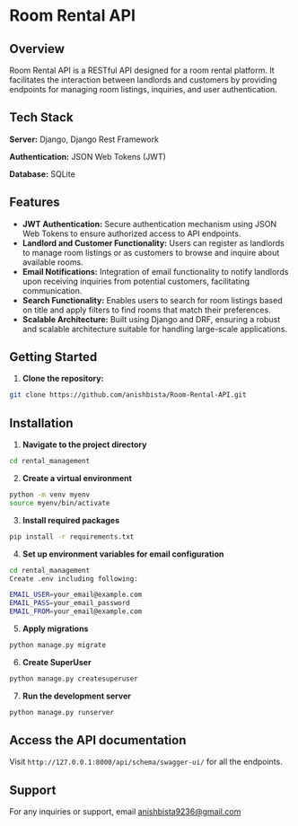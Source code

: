 # Room Rental API

## Overview
Room Rental API is a RESTful API designed for a room rental platform. It facilitates the interaction between landlords and customers by providing endpoints for managing room listings, inquiries, and user authentication.

## Tech Stack

**Server:** Django, Django Rest Framework

**Authentication:** JSON Web Tokens (JWT)

**Database:** SQLite

## Features

- **JWT Authentication:** Secure authentication mechanism using JSON Web Tokens to ensure authorized access to API endpoints.
- **Landlord and Customer Functionality:** Users can register as landlords to manage room listings or as customers to browse and inquire about available rooms.
- **Email Notifications:** Integration of email functionality to notify landlords upon receiving inquiries from potential customers, facilitating communication.
- **Search Functionality:** Enables users to search for room listings based on title and apply filters to find rooms that match their preferences.
- **Scalable Architecture:** Built using Django and DRF, ensuring a robust and scalable architecture suitable for handling large-scale applications.

## Getting Started

1. **Clone the repository:**
```bash
git clone https://github.com/anishbista/Room-Rental-API.git
```
## Installation

1. **Navigate to the project directory**

```bash
cd rental_management
```
2. **Create a virtual environment**
```bash
python -m venv myenv
source myenv/bin/activate 
```
3. **Install required packages**
```bash
pip install -r requirements.txt
```
4. **Set up environment variables for email configuration**
```bash
cd rental_management
Create .env including following:

EMAIL_USER=your_email@example.com
EMAIL_PASS=your_email_password
EMAIL_FROM=your_email@example.com
```
5. **Apply migrations**
```bash
python manage.py migrate
```
6. **Create SuperUser**
```bash
python manage.py createsuperuser
```
7. **Run the development server**
```bash
python manage.py runserver
```
## **Access the API documentation** 
Visit `http://127.0.0.1:8000/api/schema/swagger-ui/` for all the endpoints.


## Support

For any inquiries or support, email anishbista9236@gmail.com 






    